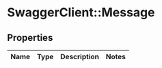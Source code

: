 # SwaggerClient::Message

## Properties
Name | Type | Description | Notes
------------ | ------------- | ------------- | -------------


